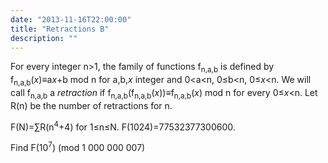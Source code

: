 ```yaml
---
date: "2013-11-16T22:00:00"
title: "Retractions B"
description: ""
---
```


<p>
For every integer n&gt;1, the family of functions f<sub>n,a,b</sub>  is defined 
by f<sub>n,a,b</sub>(<var>x</var>)≡a<var>x</var>+b mod n for a,b,<var>x</var> integer and  0&lt;a&lt;n, 0≤b&lt;n, 0≤<var>x</var>&lt;n.
We will call f<sub>n,a,b</sub> a <i>retraction</i> if f<sub>n,a,b</sub>(f<sub>n,a,b</sub>(<var>x</var>))≡f<sub>n,a,b</sub>(<var>x</var>) mod n for every 0≤<var>x</var>&lt;n.
Let R(n) be the number of retractions for n.
</p>
<p>
F(N)=∑R(n<sup>4</sup>+4) for 1≤n≤N.  
F(1024)=77532377300600.</p>
<p>
Find F(10<sup>7</sup>) (mod 1 000 000 007)
</p>

